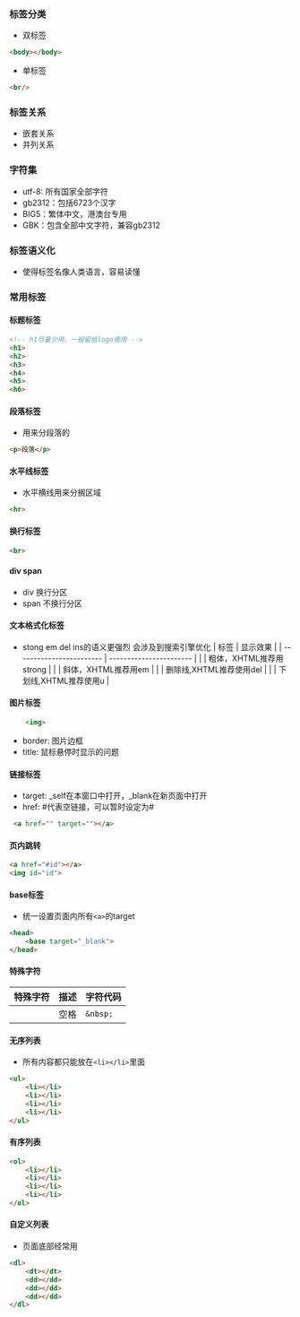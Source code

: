 ### 标签分类
- 双标签
```html
<body></body>
```
- 单标签
```html
<br/>
```
### 标签关系
- 嵌套关系
- 并列关系

### 字符集
- utf-8: 所有国家全部字符
- gb2312：包括6723个汉字
- BIG5：繁体中文，港澳台专用
- GBK：包含全部中文字符，兼容gb2312

### 标签语义化
- 使得标签名像人类语言，容易读懂

### 常用标签
#### 标题标签
```html
<!-- h1尽量少用，一般留给logo使用 -->
<h1>
<h2>
<h3>
<h4>
<h5>
<h6>
```
#### 段落标签
- 用来分段落的
```html
<p>段落</p>
```

#### 水平线标签
- 水平横线用来分搁区域
```html
<hr> 
```

#### 换行标签
```html
<br>
```

#### div span
- div 换行分区
- span 不换行分区

#### 文本格式化标签
- stong em del ins的语义更强烈 会涉及到搜索引擎优化
| 标签                     | 显示效果                |
| ------------------------ | ----------------------- |
| <b></b><strong></strong> | 粗体，XHTML推荐用strong |
| <i></i><em></em>         | 斜体，XHTML推荐用em     |
| <s></s><del></del>       | 删除线,XHTML推荐使用del |
| <u></u><ins></ins>       | 下划线,XHTML推荐使用u   |

#### 图片标签
```html
    <img>
```
- border: 图片边框
- title: 鼠标悬停时显示的问题

#### 链接标签
- target: _self在本窗口中打开，_blank在新页面中打开
- href: #代表空链接，可以暂时设定为#
```html
 <a href="" target=""></a>
```

#### 页内跳转
```html
<a href="#id"></a>
<img id="id">
```


#### base标签
- 统一设置页面内所有`<a>`的target
```html
<head>
    <base target="_blank">
</head>
```

#### 特殊字符

| 特殊字符 | 描述 | 字符代码 |
| -------- | ---- | -------- |
|          | 空格 | `&nbsp;` |

#### 无序列表
- 所有内容都只能放在`<li></li>`里面
```html
<ul>
    <li></li>
    <li></li>
    <li></li>
    <li></li>
</ul>
```

#### 有序列表
```html
<ol>
    <li></li>
    <li></li>
    <li></li>
    <li></li>
</ol>
```

#### 自定义列表
- 页面底部经常用
```html
<dl>
    <dt></dt>
    <dd></dd>
    <dd></dd>
    <dd></dd>
</dl>
```

